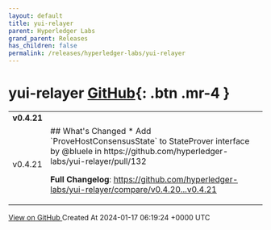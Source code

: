 ```yaml
---
layout: default
title: yui-relayer
parent: Hyperledger Labs
grand_parent: Releases
has_children: false
permalink: /releases/hyperledger-labs/yui-relayer
---
```


# yui-relayer <span class="fs-3 right-align">[GitHub](https://github.com/hyperledger-labs/yui-relayer){: .btn .mr-4 }</span>


<div>
    <table>
        <tr>
            <td colspan="2">
                <b>
                    v0.4.21
                </b>
            </td>
        </tr>
        <tr>
            <td>
                <span class="chip">
                    v0.4.21
                </span>
            </td>
            <td>
                ## What's Changed
* Add `ProveHostConsensusState` to StateProver interface by @bluele in https://github.com/hyperledger-labs/yui-relayer/pull/132


**Full Changelog**: https://github.com/hyperledger-labs/yui-relayer/compare/v0.4.20...v0.4.21
            </td>
        </tr>
    </table>
    <a href="https://github.com/hyperledger-labs/yui-relayer/releases/tag/v0.4.21" class=".btn">
        View on GitHub
    </a>
    <span class="right-align">
        Created At 2024-01-17 06:19:24 +0000 UTC
    </span>
</div>

